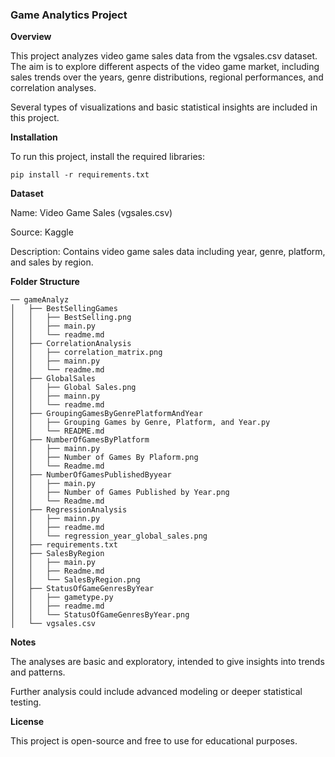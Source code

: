 ### Game Analytics Project

**Overview**

This project analyzes video game sales data from the vgsales.csv dataset.
The aim is to explore different aspects of the video game market, including sales trends over the years, genre distributions, regional performances, and correlation analyses.

Several types of visualizations and basic statistical insights are included in this project.

**Installation**

To run this project, install the required libraries:
```
pip install -r requirements.txt
```

**Dataset**

Name: Video Game Sales (vgsales.csv)

Source: Kaggle

Description: Contains video game sales data including year, genre, platform, and sales by region.

**Folder Structure**
```
── gameAnalyz
│   ├── BestSellingGames
│   │   ├── BestSelling.png
│   │   ├── main.py
│   │   └── readme.md
│   ├── CorrelationAnalysis
│   │   ├── correlation_matrix.png
│   │   ├── mainn.py
│   │   └── readme.md
│   ├── GlobalSales
│   │   ├── Global Sales.png
│   │   ├── mainn.py
│   │   └── readme.md
│   ├── GroupingGamesByGenrePlatformAndYear
│   │   ├── Grouping Games by Genre, Platform, and Year.py
│   │   └── README.md
│   ├── NumberOfGamesByPlatform
│   │   ├── mainn.py
│   │   ├── Number of Games By Plaform.png
│   │   └── Readme.md
│   ├── NumberOfGamesPublishedByyear
│   │   ├── main.py
│   │   ├── Number of Games Published by Year.png
│   │   └── Readme.md
│   ├── RegressionAnalysis
│   │   ├── mainn.py
│   │   ├── readme.md
│   │   └── regression_year_global_sales.png
│   ├── requirements.txt
│   ├── SalesByRegion
│   │   ├── main.py
│   │   ├── Readme.md
│   │   └── SalesByRegion.png
│   ├── StatusOfGameGenresByYear
│   │   ├── gametype.py
│   │   ├── readme.md
│   │   └── StatusOfGameGenresByYear.png
│   └── vgsales.csv
```


**Notes**

The analyses are basic and exploratory, intended to give insights into trends and patterns.

Further analysis could include advanced modeling or deeper statistical testing.


**License**

This project is open-source and free to use for educational purposes.
